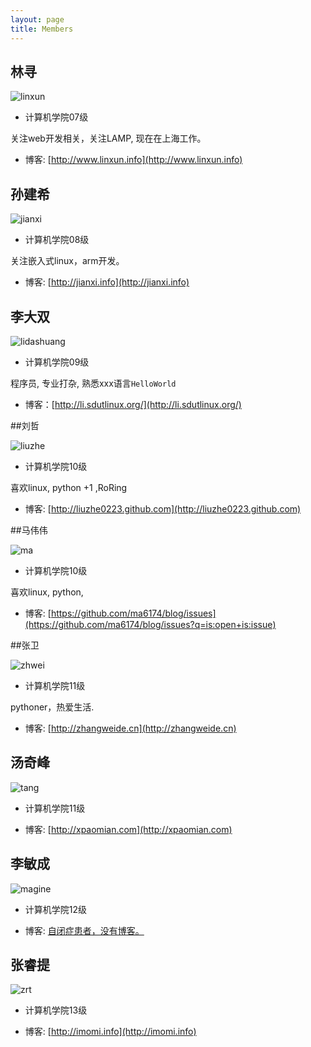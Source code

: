 ```yaml
---
layout: page
title: Members
---
```


## 林寻

![linxun](http://pic.yupoo.com/lidashuang/C0rN1fbE/ySXk3.jpg)

* 计算机学院07级

 关注web开发相关，关注LAMP, 现在在上海工作。

* 博客: [http://www.linxun.info](http://www.linxun.info)

## 孙建希

![jianxi](http://pic.yupoo.com/ycsunjane/BUEXkBsM/medium.jpg)

* 计算机学院08级

关注嵌入式linux，arm开发。

* 博客: [http://jianxi.info](http://jianxi.info)


## 李大双

![lidashuang](http://ww3.sinaimg.cn/bmiddle/7121be43jw1e5uc1ffmduj21kw0w0jti.jpg)

* 计算机学院09级

程序员, 专业打杂, 熟悉xxx语言`HelloWorld`

* 博客：[http://li.sdutlinux.org/](http://li.sdutlinux.org/)


##刘哲

![liuzhe](http://ww3.sinaimg.cn/bmiddle/7121be43jw1e57soe2ztvj21kw0w044p.jpg)

* 计算机学院10级

喜欢linux, python +1 ,RoRing

* 博客: [http://liuzhe0223.github.com](http://liuzhe0223.github.com)

##马伟伟

![ma](http://ww3.sinaimg.cn/bmiddle/7121be43jw1e57si85200j21kw0w0ahc.jpg)

* 计算机学院10级

喜欢linux, python,

* 博客: [https://github.com/ma6174/blog/issues](https://github.com/ma6174/blog/issues?q=is:open+is:issue)


##张卫

![zhwei](http://ww3.sinaimg.cn/bmiddle/7121be43jw1e57sorc06wj21kw0w0n43.jpg)

* 计算机学院11级

pythoner，热爱生活.

* 博客: [http://zhangweide.cn](http://zhangweide.cn)

## 汤奇峰

![tang](http://ww2.sinaimg.cn/bmiddle/7121be43jw1e7dyk51v4tj21kw16o12o.jpg)

* 计算机学院11级


* 博客: [http://xpaomian.com](http://xpaomian.com)

## 李敏成

![magine](http://magine.qiniudn.com/psu.jpg)

* 计算机学院12级


* 博客: [自闭症患者，没有博客。]()

## 张睿提

![zrt](http://sdut-zrt.qiniudn.com/IMG_2024.jpg)

* 计算机学院13级


* 博客: [http://imomi.info](http://imomi.info)

